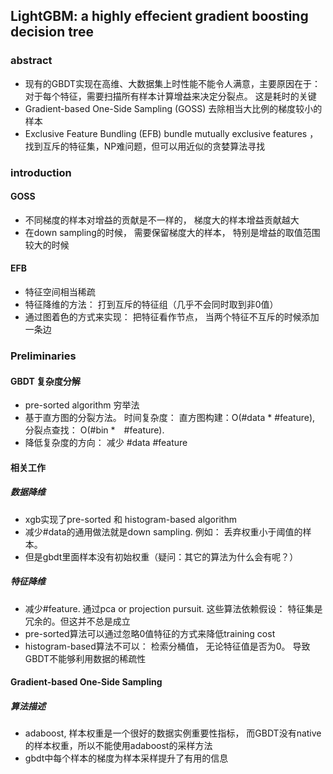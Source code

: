 ## LightGBM: a highly effecient gradient boosting decision tree

### abstract
- 现有的GBDT实现在高维、大数据集上时性能不能令人满意，主要原因在于： 对于每个特征，需要扫描所有样本计算增益来决定分裂点。 这是耗时的关键
- Gradient-based One-Side Sampling (GOSS) 去除相当大比例的梯度较小的样本
- Exclusive Feature Bundling  (EFB) bundle mutually exclusive features ， 找到互斥的特征集，NP难问题，但可以用近似的贪婪算法寻找

### introduction
#### GOSS
- 不同梯度的样本对增益的贡献是不一样的， 梯度大的样本增益贡献越大
- 在down sampling的时候， 需要保留梯度大的样本， 特别是增益的取值范围较大的时候
#### EFB
- 特征空间相当稀疏
- 特征降维的方法： 打到互斥的特征组（几乎不会同时取到非0值）
- 通过图着色的方式来实现： 把特征看作节点， 当两个特征不互斥的时候添加一条边

### Preliminaries
#### GBDT 复杂度分解
- pre-sorted algorithm 穷举法
- 基于直方图的分裂方法。 时间复杂度： 直方图构建：O(#data * #feature), 分裂点查找： O(#bin *　#feature).
- 降低复杂度的方向： 减少 #data #feature

#### 相关工作
##### 数据降维
- xgb实现了pre-sorted 和 histogram-based algorithm
- 减少#data的通用做法就是down sampling.  例如： 丢弃权重小于阈值的样本。
- 但是gbdt里面样本没有初始权重（疑问：其它的算法为什么会有呢？）
##### 特征降维
- 减少#feature. 通过pca or projection pursuit. 这些算法依赖假设： 特征集是冗余的。但这并不总是成立
- pre-sorted算法可以通过忽略0值特征的方式来降低training cost
- histogram-based算法不可以： 检索分桶值， 无论特征值是否为0。 导致GBDT不能够利用数据的稀疏性
#### Gradient-based One-Side Sampling
##### 算法描述
- adaboost, 样本权重是一个很好的数据实例重要性指标， 而GBDT没有native的样本权重，所以不能使用adaboost的采样方法
- gbdt中每个样本的梯度为样本采样提升了有用的信息
